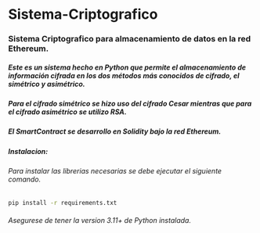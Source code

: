 # Sistema-Criptografico

### Sistema Criptografico para almacenamiento de datos en la red Ethereum.
##### Este es un sistema hecho en Python que permite el almacenamiento de información cifrada en los dos métodos más conocidos de cifrado, el simétrico y asimétrico.
##### Para el cifrado simétrico se hizo uso del cifrado Cesar mientras que para el cifrado asimétrico se utilizo RSA.
##### El SmartContract se desarrollo en Solidity bajo la red Ethereum.

##### Instalacion:
###### Para instalar las librerias necesarias se debe ejecutar el siguiente comando.
```sh
pip install -r requirements.txt
```
###### Asegurese de tener la version 3.11+ de Python instalada.
